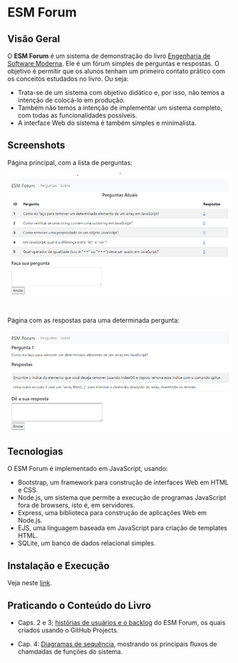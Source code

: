 # ESM Forum

## Visão Geral

O **ESM Forum** é um sistema de demonstração do livro [Engenharia de Software Moderna](https://engsoftmoderna.info). 
Ele é um fórum simples de perguntas e respostas. O objetivo é permitir que os alunos tenham um primeiro contato prático com os conceitos estudados no livro. Ou seja:

* Trata-se de um sistema com objetivo didático e, por isso, não temos a intenção de colocá-lo em produção. 
* Também não temos a intenção de implementar um sistema completo, com todas as funcionalidades possíveis. 
* A interface Web do sistema é também simples e minimalista.

## Screenshots

<p> Página principal, com a lista de perguntas:</p>

![Primeiro screenshot](./docs/screen1.png)

<br>

<p> Página com as respostas para uma determinada pergunta:</p>

![Segundo screenshot](./docs/screen2.png)

## Tecnologias

O ESM Forum é implementado em JavaScript, usando:

  * Bootstrap, um framework para construção de interfaces Web em HTML e CSS.
  * Node.js, um sistema que permite a execução de programas JavaScript fora de browsers, isto é, em servidores.
  * Express, uma biblioteca para construção de aplicações Web em Node.js.
  * EJS, uma linguagem baseada em JavaScript para criação de templates HTML.
  * SQLite, um banco de dados relacional simples.

## Instalação e Execução

Veja neste [link](docs/instalacao.md).

## Praticando o Conteúdo do Livro

* Caps. 2 e 3; [histórias de usuários e o backlog](https://github.com/users/mtov/projects/1) do ESM Forum, os quais criados usando o GitHub Projects.

* Cap. 4: [Diagramas de sequência](docs/uml.md), mostrando os principais fluxos de chamdadas de funções do sistema.
